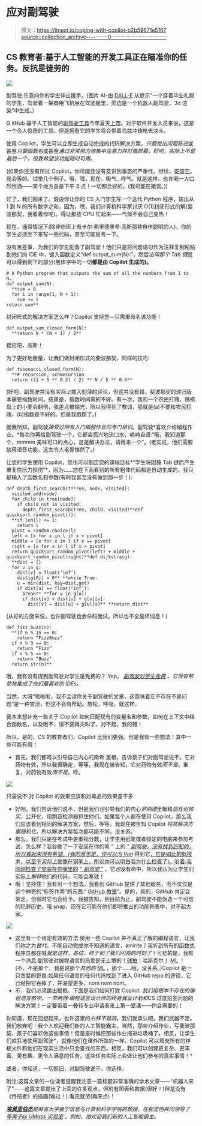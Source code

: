 # 应对副驾驶

> 原文：<https://itnext.io/coping-with-copilot-b2b59671e516?source=collection_archive---------0----------------------->

## CS 教育者:基于人工智能的开发工具正在瞄准你的任务。反抗是徒劳的

![](img/d2c4217304e93273aff77657544f4c1d.png)

副驾驶:乐意向你的学生伸出援手。(图片 AI-由 [DALL-E](https://openai.com/dall-e-2/) 从提示“一个穿着毕业礼服的学生，驾驶着一架商用飞机坐在驾驶舱里，旁边是一个机器人副驾驶，3d 渲染”中生成。)

G itHub 基于人工智能的[副驾驶工具](https://github.com/features/copilot)今年夏天[上市](https://github.blog/2022-06-21-github-copilot-is-generally-available-to-all-developers/)。对于软件开发人员来说，这是一个令人惊奇的工具。但是拥有它的学生将会带着乌兹冲锋枪去决斗。

使用 Copilot，学生可以立即生成自动完成的代码解决方案，*只要给出问题陈述*或甚至*只要函数名*或甚至*通过非常努力地集中注意力并盯着屏幕，*好吧，实际上不是最后一个，但我希望该功能*随时可用*。

(如果你还没有用过 Copilot，你可能还没有意识到事态的严重性。继续，[安装它](https://github.blog/2022-03-29-github-copilot-now-available-for-visual-studio-2022/#:~:text=Once%20you%20have%20received%20an,install%20the%20GitHub%20Copilot%20extension.)。我会等的。试举几个例子。哦，嘿，现在，吸气…呼气。就是这样。也许喝一大口烈性酒——某个地方总是下午 3 点！一切都会好的。(我可能在撒谎。))

好了，我们回来了。假设你让你的 CS 入门学生写一个迭代 Python 程序，输出从 1 到 N 的所有数字之和，因为，嘿，我们计算机科学家讨厌 O(1)封闭形式的解(斐波那契，我看着你呢)。得让那些 CPU 忙起来——气候不会自己变热！

现在，通常情况下(除非你班上有卡尔·弗里德里希·高斯那种自作聪明的人)，你的学生必须坐下来写一些代码，甚至可能思考一下。

没有苦差事，为我们的学生配备了副驾驶！他们只是将问题语句作为注释复制粘贴到他们的 IDE 中，键入函数定义“def output_sum(N):”，然后*击碎那个 Tab 键*就可以得到剩下的部分(黑体字中的一切**都是由 Copilot 生成的)。**

```
# A Python program that outputs the sum of all the numbers from 1 to N.
def output_sum(N):
  **sum = 0
  for i in range(1, N + 1):
    sum += i
return sum**
```

封闭形式的解决方案怎么样？Copilot 支持您—只需重命名该功能！

```
def output_sum_closed_form(N):
  **return N * (N + 1) / 2**
```

接招吧，高斯！

为了更好地衡量，让我们做封闭形式的斐波那契，同样的技巧:

```
def fibonacci_closed_form(N):
  **# recursion, schmecursion
  return ((1 + 5 ** 0.5) / 2) ** N / 5 ** 0.5**
```

(好吧，副驾驶并没有*实际上*插入刻薄的评论，但这并没有错。斐波那契的递归版本需要指数时间，结果是，指数时间真的不好。有一次，我和一个农民打赌，赌棋盘上的小麦会翻倍，我差点被输光，所以我得到了教训，那就是(a)不要和农民打赌，(b)指数是不好的。但是我跑题了。)

据我所知，副驾驶*接受过所有入门编程作业的专门培训*。副驾驶*喜欢介绍编程作业。*每次你再给副驾驶一个，它都会高兴地流口水，喃喃自语:“哦，我知道那个，mmmm 美味可口的点心，这是解决办法，请再来一个”。(老实说，他们需要禁用语音功能，这太令人毛骨悚然了。)

让您的学生使用 Copilot，您也可以制定您的课程目标*“学生将因按 Tab 键而产生重复性压力损伤”*，因为……您在下面看到的所有粗体代码都是自动生成的。我只是输入了函数名和参数(有时我甚至没有做到那一步！):

```
def depth_first_search(t**ree, node, visited):
  visited.add(node)
  for child in tree[node]:
    if child not in visited:
      depth_first_search(tree, child, visited)**def quicksort_random_pivot(l):
  **if len(l) <= 1:
    return l
  pivot = random.choice(l)
  left = [x for x in l if x < pivot]
  middle = [x for x in l if x == pivot]
  right = [x for x in l if x > pivot]
  return quicksort_random_pivot(left) + middle + quicksort_random_pivot(right)**def dijkstra(g):
  **dist = {}
  for v in g:
    dist[v] = float(‘inf’)
    dist[g[0]] = 0** **while True:
    u = min(dist, key=dist.get)
    if dist[u] == float(‘inf’):
      break** **for v in g[u]:
      if dist[v] > dist[u] + g[u][v]:
        dist[v] = dist[u] + g[u][v]** **return dist**
```

(从好的方面来说，也许副驾驶也会杀码面试，所以也不全是坏消息！)

```
def fizz_buzz(n):
  **if n % 15 == 0:
    return “FizzBuzz”
  if n % 3 == 0:
    return “Fizz”
  if n % 5 == 0:
    return “Buzz”
  return str(n)**
```

哦，我有没有提到副驾驶对学生是免费的？ Yep， [*副驾驶对学生免费*](https://docs.github.com/en/education/explore-the-benefits-of-teaching-and-learning-with-github-education/use-github-for-your-schoolwork/apply-for-a-student-developer-pack) *。它很有帮助地集成了他们最喜欢的 IDEs。*

当然，大喊“啦啦啦，我不会读你关于副驾驶的文章，这意味着它不存在不是问题”是一种宣泄，但这不会有帮助。放松，呼吸，就这样。

我本来想补充一些关于 Copilot 如何匹配现有的变量名和参数，如何在上下文中结合函数名，以及哦不，请不要再尖叫了，对不起，我的错！

所以，是的，CS 的教育者们，Copilot 比我们更强。但是我有一些想法！其中一些可能有用！

*   首先，我们都可以引导自己内心的南希·里根，告诉孩子们对副驾驶说不。它对药物有效，所以我很确定，等等，我现在被告知，它对药物有效*而不是*，重复，对药物有效*而不是*。哼。

![](img/2c11a4dc0c2292510d221e9da9b8c250.png)

只需说不:对 Copilot 的效果应该和对毒品的效果差不多

*   好吧，我们告诉他们说不，但是我们*也*引导我们的内心*罗纳德*里根和*信任但核实*，公开化，用剽窃检测器抓住他们。如果每个人都在使用 Copilot，那么我们应该看到相同的解决方案，然后，等等，我现在被告知 Copilot *将其解决方案随机化*，所以解决方案每次都可能不同，没关系。
*   那么，我们只是在考试中更重视分数，让学生用纸笔或者锁定的电脑来参加考试，怎么样？我谷歌了一下安装在你的笔 " 上的 [" *副驾驶，没有找到匹配的，所以看起来很有希望。(我的意思是，你可以为 Vim*](https://www.google.com/search?q=%22CoPilot+installed+on+your+pen%22) 得到它[，它是如此的低技术，以至于*实际上*就像在钢笔上，所以你可以明白我为什么检查了)。听着:我刚刚检查了安装在你嘴里的](https://github.com/github/copilot.vim) [" *副驾驶* "](https://www.google.com/search?q=%22Copilot+installed+in+your+mouth%22) ，它*也*没有命中，所以我认为让学生们实际上*解释*他们的代码，可能会奏效！
*   哦！坚持住！我有另一个想法。我看到 GitHub 提供了其他服务，而不仅仅是这个神奇的“标签作弊”的东西:“ [GitHub 教室](https://classroom.github.com/)”。是的，真的，GitHub 肯定会带走，但有时它也会给予。我被告知，到目前为止，副驾驶不能伪造一个可信的犯罪历史。哦 snap，现在它可能在他们即将推出的功能列表中，对不起大家。

![](img/e0b865fde3c4e9172d521b7662c2fffb.png)

*   这里有一个肯定有效的方法:使用一些 Copilot 并不真正了解的编程语言，让我们称之为*替代*。不能自动完成你不知道的语言，amirite？我听到所有的函数式程序员都在喊*就是这样，各位，终于到了我们闪亮的时刻了*！可悲的是，我有一个消息:副驾驶对编程语言的热爱是无止境的！[球拍](https://racket-lang.org/)！哈斯克尔！ [ML](https://www.deeplearningbook.org/) ！(不，不是那个，我是说那个*其他的* [ML](https://ocaml.org/) ，那个……哦，没关系。)Copilot 是一只贪婪的野兽:如果任何语言的任何代码找到了进入 GitHub repo 的途径，它已经把它吞掉了，并渴望更多，nom nom nom。
*   不，我们必须跳出框框。下面是我们如何打败 Copilot: *我们用根本不存在的编程语言教学。*一举两得:编程语言设计师的终身就业计划*和*CS 过度招生问题的解决方案！一定要带着一叠转专业申请表来上第一堂课——你会需要的！

你知道，现在回想起来，也许这里的*右移不是玩*。我们就承认吧。我们武器不足。我们放弃吧！我个人欢迎我们新的人工智能霸主。当然，那些介绍作业，写斐波那契，孩子们喜欢做这些事情！但是是时候把那些作业拖进垃圾桶了。相反，让学生们疯狂地使用副驾驶*，就像他们在课外所做的一样。Copilot 可以填充所有的样板文件和他们在现实生活中只会查找的东西，相反，我们可以创建更复杂、更丰富、更有趣、更令人满意的任务，这些任务实际上会做让他们参与的真实事情！*

或者，你知道，一切照旧，对副驾驶说不。你选择。

附注:这篇文章的一位读者提醒我注意一篇标题非常准确的学术文章——“机器人来了”——这篇文章提出了上面的许多观点，但附有图表和数据(很好！)但是没有《终结者》的插画(难过！).看完就哭(再来点)！

[***埃莫里伯杰***](https://emeryberger.com)**是麻省大学曼宁信息与计算机科学学院*[](https://www.cics.umass.edu/)**的教授，在那里他共同领导了* [*等离子@ UMass 实验室*](https://plasma-umass.org/) *。例如，他欢迎我们新的人工智能霸主。***